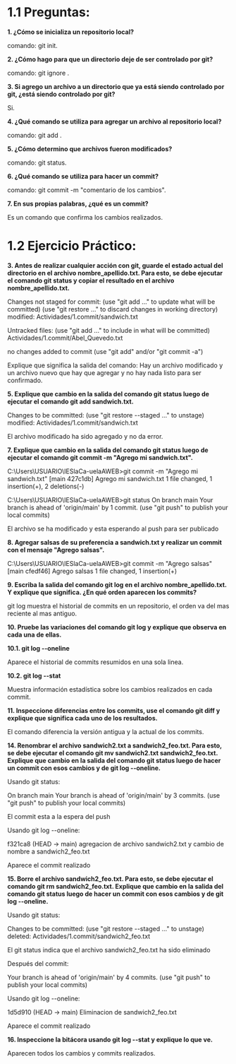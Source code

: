 # 1.1 Preguntas:

**1. ¿Cómo se inicializa un repositorio local?**

comando: git init.

**2. ¿Cómo hago para que un directorio deje de ser controlado por git?**

comando: git ignore <directorio>.

**3. Si agrego un archivo a un directorio que ya está siendo controlado por git, ¿está siendo controlado por git?**

Si.

**4. ¿Qué comando se utiliza para agregar un archivo al repositorio local?**

comando: git add <archivo>.

**5. ¿Cómo determino que archivos fueron modificados?**

comando: git status.

**6. ¿Qué comando se utiliza para hacer un commit?**

comando: git commit -m "comentario de los cambios".

**7. En sus propias palabras, ¿qué es un commit?**

Es un comando que confirma los cambios realizados.

# 1.2 Ejercicio Práctico:

**3. Antes de realizar cualquier acción con git, guarde el estado actual del directorio en el archivo nombre_apellido.txt. Para esto, se debe ejecutar el comando git status y copiar el resultado en el archivo nombre_apellido.txt.** 

Changes not staged for commit:
  (use "git add <file>..." to update what will be committed)
  (use "git restore <file>..." to discard changes in working directory)
        modified:   Actividades/1.commit/sandwich.txt

Untracked files:
  (use "git add <file>..." to include in what will be committed)
        Actividades/1.commit/Abel_Quevedo.txt

no changes added to commit (use "git add" and/or "git commit -a")

Explique que significa la salida del comando: Hay un archivo modificado y un archivo nuevo que hay que agregar y no hay nada listo para ser confirmado.

**5. Explique que cambio en la salida del comando git status luego de ejecutar el comando git add sandwich.txt.**

Changes to be committed:
  (use "git restore --staged <file>..." to unstage)
        modified:   Actividades/1.commit/sandwich.txt

El archivo modificado ha sido agregado y no da error.

**7. Explique que cambio en la salida del comando git status luego de ejecutar el comando git commit -m "Agrego mi sandwich.txt".**

C:\Users\USUARIO\IESlaCa-uelaAWEB>git commit -m "Agrego mi sandwich.txt"
[main 427c1db] Agrego mi sandwich.txt
 1 file changed, 1 insertion(+), 2 deletions(-)

C:\Users\USUARIO\IESlaCa-uelaAWEB>git status
On branch main
Your branch is ahead of 'origin/main' by 1 commit.
  (use "git push" to publish your local commits)

El archivo se ha modificado y esta esperando al push para ser publicado

**8. Agregar salsas de su preferencia a sandwich.txt y realizar un commit con el mensaje "Agrego salsas".**

C:\Users\USUARIO\IESlaCa-uelaAWEB>git commit -m "Agrego salsas"
[main cfedf46] Agrego salsas
 1 file changed, 1 insertion(+)

**9. Escriba la salida del comando git log en el archivo nombre_apellido.txt. Y explique que significa. ¿En qué orden aparecen los commits?**

git log muestra el historial de commits en un repositorio, el orden va del mas reciente al mas antiguo.

**10. Pruebe las variaciones del comando git log y explique que observa en cada una de ellas.**

**10.1. git log --oneline** 

Aparece el historial de commits resumidos en una sola linea.

**10.2. git log --stat**

Muestra información estadística sobre los cambios realizados en cada commit.

**11. Inspeccione diferencias entre los commits, use el comando git diff y explique que significa cada uno de los resultados.**

El comando diferencia la versión antigua y la actual de los commits.

**14. Renombrar el archivo sandwich2.txt a sandwich2_feo.txt. Para esto, se debe ejecutar el comando git mv sandwich2.txt sandwich2_feo.txt. Explique que cambio en la salida del comando git status luego de hacer un commit con esos cambios y de git log --oneline.**

Usando git status: 

On branch main
Your branch is ahead of 'origin/main' by 3 commits.
  (use "git push" to publish your local commits)

El commit esta a la espera del push

Usando git log --oneline:

f321ca8 (HEAD -> main) agregacion de archivo sandwich2.txt y cambio de nombre a sandwich2_feo.txt

Aparece el commit realizado

**15. Borre el archivo sandwich2_feo.txt. Para esto, se debe ejecutar el comando git rm sandwich2_feo.txt. Explique que cambio en la salida del comando git status luego de hacer un commit con esos cambios y de git log --oneline.**

Usando git status: 

Changes to be committed:
  (use "git restore --staged <file>..." to unstage)
        deleted:    Actividades/1.commit/sandwich2_feo.txt

El git status indica que el archivo sandwich2_feo.txt ha sido eliminado

Después del commit:

Your branch is ahead of 'origin/main' by 4 commits.
  (use "git push" to publish your local commits)

Usando git log --oneline:

1d5d910 (HEAD -> main) Eliminacion de sandwich2_feo.txt

Aparece el commit realizado

**16. Inspeccione la bitácora usando git log --stat y explique lo que ve.**

Aparecen todos los cambios y commits realizados.

